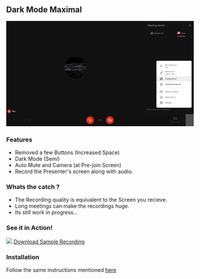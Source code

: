 ## Dark Mode Maximal

<img src="/images/dark-mode-maximal.png">


### Features
- Removed a few Buttons (Increased Space)
- Dark Mode (Semi)
- Auto Mute and Camera (at Pre-join Screen)
- Record the Presenter's screen along with audio.

### Whats the catch ?
- The Recording quality is equivalent to the Screen you recieve.
- Long meetings can make the recordings huge.
- Its still work in progress...

### See it in Action!
<img src="/images/dark-mode-maximal-demo.gif">
<a href="/images/Kygo's Perfect Song 2021-3-21.webm">Download Sample Recording</a>

### Installation 
Follow the same instructions mentioned [here](https://github.com/elvistony/meet-addons/#installation)
